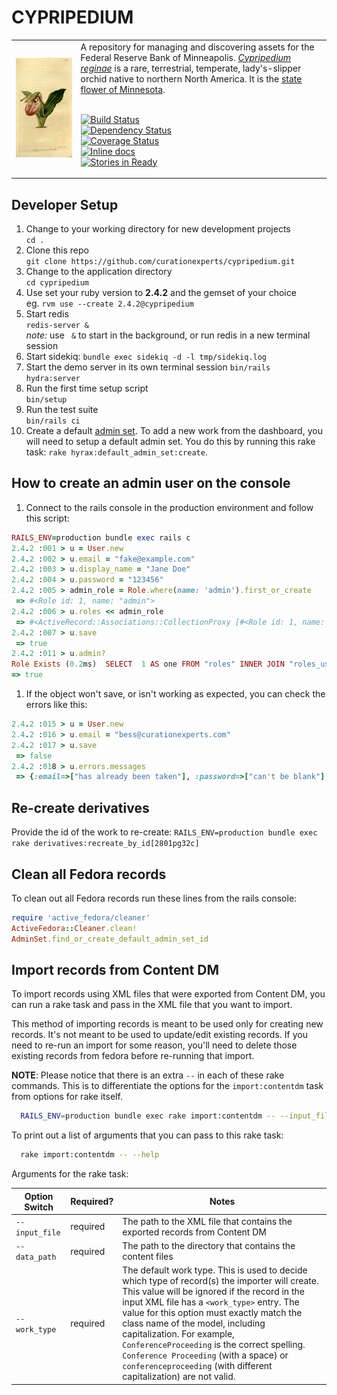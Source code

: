 # CYPRIPEDIUM

<table width="100%">
<tr><td>
<img alt="Cypripedium reginae image" src="app/assets/images/cypripedium.png">
</td><td>
A repository for managing and discovering assets for the Federal Reserve Bank of Minneapolis.
<a href="https://en.wikipedia.org/wiki/Cypripedium_reginae"><em>Cypripedium reginae</em></a>
is a rare, terrestrial, temperate, lady's-slipper orchid native to northern North America. It is the <a href="http://www.dnr.state.mn.us/snapshots/plants/showyladysslipper.html">state flower of Minnesota</a>.
<br/><br/>

[![Build Status](https://travis-ci.org/curationexperts/cypripedium.svg?branch=master)](https://travis-ci.org/curationexperts/cypripedium)      
[![Dependency Status](https://gemnasium.com/badges/github.com/curationexperts/cypripedium.svg)](https://gemnasium.com/github.com/curationexperts/cypripedium)     
[![Coverage Status](https://coveralls.io/repos/github/curationexperts/cypripedium/badge.svg?branch=master)](https://coveralls.io/github/curationexperts/cypripedium?branch=master)    
[![Inline docs](http://inch-ci.org/github/curationexperts/cypripedium.svg?branch=master)](http://inch-ci.org/github/curationexperts/cypripedium)     
[![Stories in Ready](https://badge.waffle.io/curationexperts/cypripedium.png?label=ready&title=Ready)](https://waffle.io/curationexperts/cypripedium)  

</td></tr>
</table>

## Developer Setup

1. Change to your working directory for new development projects   
    `cd .`
1. Clone this repo   
    `git clone https://github.com/curationexperts/cypripedium.git`
1. Change to the application directory  
    `cd cypripedium`
1. Use set your ruby version to **2.4.2** and the gemset of your choice  
    eg. `rvm use --create 2.4.2@cypripedium`
1. Start redis  
    `redis-server &`  
    *note:* use ` &` to start in the background, or run redis in a new terminal session
1. Start sidekiq: `bundle exec sidekiq -d -l tmp/sidekiq.log`
1. Start the demo server in its own terminal session
    `bin/rails hydra:server`
1. Run the first time setup script  
    `bin/setup`
1. Run the test suite  
    `bin/rails ci`
1. Create a default [admin set](https://samvera.github.io/what-are-admin-things.html).
   To add a new work from the dashboard, you will need to setup a default admin set. You
   do this by running this rake task: `rake hyrax:default_admin_set:create`.

## How to create an admin user on the console

1. Connect to the rails console in the production environment and follow this script:
  ```ruby
  RAILS_ENV=production bundle exec rails c
  2.4.2 :001 > u = User.new
  2.4.2 :002 > u.email = "fake@example.com"
  2.4.2 :003 > u.display_name = "Jane Doe"
  2.4.2 :004 > u.password = "123456"
  2.4.2 :005 > admin_role = Role.where(name: 'admin').first_or_create
   => #<Role id: 1, name: "admin">
  2.4.2 :006 > u.roles << admin_role
   => #<ActiveRecord::Associations::CollectionProxy [#<Role id: 1, name: "admin">]>
  2.4.2 :007 > u.save
   => true
  2.4.2 :011 > u.admin?
  Role Exists (0.2ms)  SELECT  1 AS one FROM "roles" INNER JOIN "roles_users" ON "roles"."id" = "roles_users"."role_id" WHERE "roles_users"."user_id" = ? AND "roles"."name" = ? LIMIT ?  [["user_id", 2], ["name", "admin"], ["LIMIT", 1]]
 => true
  ```

1. If the object won't save, or isn't working as expected, you can check the errors like this:
  ```ruby
  2.4.2 :015 > u = User.new
  2.4.2 :016 > u.email = "bess@curationexperts.com"
  2.4.2 :017 > u.save
   => false
  2.4.2 :018 > u.errors.messages
   => {:email=>["has already been taken"], :password=>["can't be blank"], :orcid=>[]}
  ```

## Re-create derivatives
Provide the id of the work to re-create:
`RAILS_ENV=production bundle exec rake derivatives:recreate_by_id[2801pg32c]`

## Clean all Fedora records

To clean out all Fedora records run these lines from the rails console:

```ruby
require 'active_fedora/cleaner' 
ActiveFedora::Cleaner.clean! 
AdminSet.find_or_create_default_admin_set_id
```

## Import records from Content DM

To import records using XML files that were exported from Content DM, you can run a rake task and pass in the XML file that you want to import.

This method of importing records is meant to be used only for creating new records.  It's not meant to be used to update/edit existing records.  If you need to re-run an import for some reason, you'll need to delete those existing records from fedora before re-running that import.

**NOTE**: Please notice that there is an extra `--` in each of these rake commands.  This is to differentiate the options for the `import:contentdm` task from options for rake itself.

```bash
  RAILS_ENV=production bundle exec rake import:contentdm -- --input_file /opt/cypripedium/current/data/ContentDM_XML_Full_Fields.xml --data_path /opt/cypripedium/import_data --work_type Publication
```

To print out a list of arguments that you can pass to this rake task:
```bash
  rake import:contentdm -- --help
```

Arguments for the rake task:

| Option Switch | Required? | Notes |
| ------------- | --------- | ----- |
| `--input_file` | required | The path to the XML file that contains the exported records from Content DM |
| `--data_path` | required | The path to the directory that contains the content files |
| `--work_type` | required | The default work type.  This is used to decide which type of record(s) the importer will create.  This value will be ignored if the record in the input XML file has a `<work_type>` entry.  The value for this option must exactly match the class name of the model, including capitalization.  For example, `ConferenceProceeding` is the correct spelling.  `Conference Proceeding` (with a space) or `conferenceproceeding` (with different capitalization) are not valid. |
